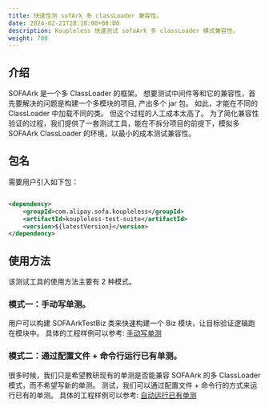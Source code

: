```yaml
---
title: 快速性测 sofArk 多 classLoader 兼容性。
date: 2024-02-21T28:18:00+08:00
description: Koupleless 快速测试 sofaArk 多 classLoader 模式兼容性。
weight: 700
---
```


## 介绍

SOFAArk 是一个多 ClassLoader 的框架。
想要测试中间件等和它的兼容性，首先要解决的问题是构建一个多模块的项目, 产出多个 jar 包。
如此，才能在不同的 ClassLoader 中加载不同的类。
但这个过程的人工成本太高了。
为了简化兼容性验证的过程，我们提供了一套测试工具，能在不拆分项目的前提下，模拟多 SOFAArk ClassLoader
的环境，以最小的成本测试兼容性。

## 包名

需要用户引入如下包：

```xml

<dependency>
    <groupId>com.alipay.sofa.koupleless</groupId>
    <artifactId>koupleless-test-suite</artifactId>
    <version>${latestVersion}</version>
</dependency>
```

## 使用方法

该测试工具的使用方法主要有 2 种模式。

### 模式一：手动写单测。

用户可以构建 SOFAArkTestBiz 类来快速构建一个 Biz 模块，让目标验证逻辑跑在模块中。
具体的工程样例可以参考: [手动写单测](https://github.com/koupleless/koupleless/tree/main/samples/compatibility-samples/compatibility-test/manual-write-test/src/README_zh-CN.md)

### 模式二：通过配置文件 + 命令行运行已有单测。

很多时候，我们只是希望教研现有的单测是否能兼容 SOFAArk 的多 ClassLoader 模式，而不希望写新的单测。
测试，我们可以通过配置文件 + 命令行的方式来运行已有的单测。
具体的工程样例可以参考: [自动运行已有单测](https://github.com/koupleless/koupleless/tree/main/samples/compatibility-samples/compatibility-test/run-existing-test-by-simple-config/src/README_zh-CN.md)
